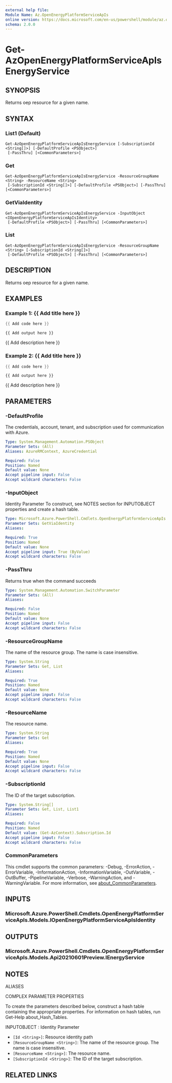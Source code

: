 ```yaml
---
external help file:
Module Name: Az.OpenEnergyPlatformServiceApIs
online version: https://docs.microsoft.com/en-us/powershell/module/az.openenergyplatformserviceapis/get-azopenenergyplatformserviceapisenergyservice
schema: 2.0.0
---
```


# Get-AzOpenEnergyPlatformServiceApIsEnergyService

## SYNOPSIS
Returns oep resource for a given name.

## SYNTAX

### List1 (Default)
```
Get-AzOpenEnergyPlatformServiceApIsEnergyService [-SubscriptionId <String[]>] [-DefaultProfile <PSObject>]
 [-PassThru] [<CommonParameters>]
```

### Get
```
Get-AzOpenEnergyPlatformServiceApIsEnergyService -ResourceGroupName <String> -ResourceName <String>
 [-SubscriptionId <String[]>] [-DefaultProfile <PSObject>] [-PassThru] [<CommonParameters>]
```

### GetViaIdentity
```
Get-AzOpenEnergyPlatformServiceApIsEnergyService -InputObject <IOpenEnergyPlatformServiceApIsIdentity>
 [-DefaultProfile <PSObject>] [-PassThru] [<CommonParameters>]
```

### List
```
Get-AzOpenEnergyPlatformServiceApIsEnergyService -ResourceGroupName <String> [-SubscriptionId <String[]>]
 [-DefaultProfile <PSObject>] [-PassThru] [<CommonParameters>]
```

## DESCRIPTION
Returns oep resource for a given name.

## EXAMPLES

### Example 1: {{ Add title here }}
```powershell
{{ Add code here }}
```

```output
{{ Add output here }}
```

{{ Add description here }}

### Example 2: {{ Add title here }}
```powershell
{{ Add code here }}
```

```output
{{ Add output here }}
```

{{ Add description here }}

## PARAMETERS

### -DefaultProfile
The credentials, account, tenant, and subscription used for communication with Azure.

```yaml
Type: System.Management.Automation.PSObject
Parameter Sets: (All)
Aliases: AzureRMContext, AzureCredential

Required: False
Position: Named
Default value: None
Accept pipeline input: False
Accept wildcard characters: False
```

### -InputObject
Identity Parameter
To construct, see NOTES section for INPUTOBJECT properties and create a hash table.

```yaml
Type: Microsoft.Azure.PowerShell.Cmdlets.OpenEnergyPlatformServiceApIs.Models.IOpenEnergyPlatformServiceApIsIdentity
Parameter Sets: GetViaIdentity
Aliases:

Required: True
Position: Named
Default value: None
Accept pipeline input: True (ByValue)
Accept wildcard characters: False
```

### -PassThru
Returns true when the command succeeds

```yaml
Type: System.Management.Automation.SwitchParameter
Parameter Sets: (All)
Aliases:

Required: False
Position: Named
Default value: None
Accept pipeline input: False
Accept wildcard characters: False
```

### -ResourceGroupName
The name of the resource group.
The name is case insensitive.

```yaml
Type: System.String
Parameter Sets: Get, List
Aliases:

Required: True
Position: Named
Default value: None
Accept pipeline input: False
Accept wildcard characters: False
```

### -ResourceName
The resource name.

```yaml
Type: System.String
Parameter Sets: Get
Aliases:

Required: True
Position: Named
Default value: None
Accept pipeline input: False
Accept wildcard characters: False
```

### -SubscriptionId
The ID of the target subscription.

```yaml
Type: System.String[]
Parameter Sets: Get, List, List1
Aliases:

Required: False
Position: Named
Default value: (Get-AzContext).Subscription.Id
Accept pipeline input: False
Accept wildcard characters: False
```

### CommonParameters
This cmdlet supports the common parameters: -Debug, -ErrorAction, -ErrorVariable, -InformationAction, -InformationVariable, -OutVariable, -OutBuffer, -PipelineVariable, -Verbose, -WarningAction, and -WarningVariable. For more information, see [about_CommonParameters](http://go.microsoft.com/fwlink/?LinkID=113216).

## INPUTS

### Microsoft.Azure.PowerShell.Cmdlets.OpenEnergyPlatformServiceApIs.Models.IOpenEnergyPlatformServiceApIsIdentity

## OUTPUTS

### Microsoft.Azure.PowerShell.Cmdlets.OpenEnergyPlatformServiceApIs.Models.Api20210601Preview.IEnergyService

## NOTES

ALIASES

COMPLEX PARAMETER PROPERTIES

To create the parameters described below, construct a hash table containing the appropriate properties. For information on hash tables, run Get-Help about_Hash_Tables.


INPUTOBJECT <IOpenEnergyPlatformServiceApIsIdentity>: Identity Parameter
  - `[Id <String>]`: Resource identity path
  - `[ResourceGroupName <String>]`: The name of the resource group. The name is case insensitive.
  - `[ResourceName <String>]`: The resource name.
  - `[SubscriptionId <String>]`: The ID of the target subscription.

## RELATED LINKS

